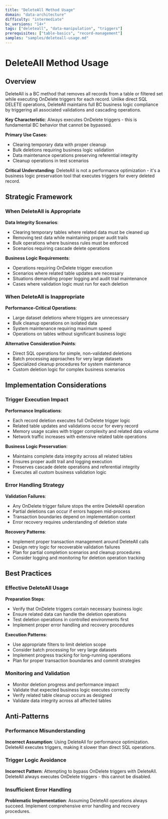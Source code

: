 ```yaml
---
title: "DeleteAll Method Usage"
domain: "data-architecture"
difficulty: "intermediate"
bc_versions: "14+"
tags: ["deleteall", "data-manipulation", "triggers"]
prerequisites: ["table-basics", "record-management"]
samples: "samples/deleteall-usage.md"
---
```


# DeleteAll Method Usage

## Overview

DeleteAll is a BC method that removes all records from a table or filtered set while executing OnDelete triggers for each record. Unlike direct SQL DELETE operations, DeleteAll maintains full BC business logic compliance by triggering all associated validations and cascading operations.

**Key Characteristic**: Always executes OnDelete triggers - this is fundamental BC behavior that cannot be bypassed.

**Primary Use Cases**:
- Clearing temporary data with proper cleanup
- Bulk deletions requiring business logic validation
- Data maintenance operations preserving referential integrity
- Cleanup operations in test scenarios

**Critical Understanding**: DeleteAll is not a performance optimization - it's a business logic preservation tool that executes triggers for every deleted record.

## Strategic Framework

### When DeleteAll is Appropriate

**Data Integrity Scenarios**:
- Clearing temporary tables where related data must be cleaned up
- Removing test data while maintaining proper audit trails
- Bulk operations where business rules must be enforced
- Scenarios requiring cascade delete operations

**Business Logic Requirements**:
- Operations requiring OnDelete trigger execution
- Scenarios where related table updates are necessary
- Situations demanding proper logging and audit trail maintenance
- Cases where validation logic must run for each deletion

### When DeleteAll is Inappropriate

**Performance-Critical Operations**:
- Large dataset deletions where triggers are unnecessary
- Bulk cleanup operations on isolated data
- System maintenance requiring maximum speed
- Operations on tables without significant business logic

**Alternative Consideration Points**:
- Direct SQL operations for simple, non-validated deletions
- Batch processing approaches for very large datasets
- Specialized cleanup procedures for system maintenance
- Custom deletion logic for complex business scenarios

## Implementation Considerations

### Trigger Execution Impact

**Performance Implications**:
- Each record deletion executes full OnDelete trigger logic
- Related table updates and validations occur for every record
- Memory usage scales with trigger complexity and related data volume
- Network traffic increases with extensive related table operations

**Business Logic Preservation**:
- Maintains complete data integrity across all related tables
- Ensures proper audit trail and logging execution
- Preserves cascade delete operations and referential integrity
- Executes all custom business validation logic

### Error Handling Strategy

**Validation Failures**:
- Any OnDelete trigger failure stops the entire DeleteAll operation
- Partial deletions can occur if errors happen mid-process
- Transaction boundaries depend on implementation context
- Error recovery requires understanding of deletion state

**Recovery Patterns**:
- Implement proper transaction management around DeleteAll calls
- Design retry logic for recoverable validation failures
- Plan for partial completion scenarios and cleanup procedures
- Consider logging and monitoring for deletion operation tracking

## Best Practices

### Effective DeleteAll Usage

**Preparation Steps**:
- Verify that OnDelete triggers contain necessary business logic
- Ensure related data can handle the deletion operations
- Test deletion operations in controlled environments first
- Implement proper error handling and recovery procedures

**Execution Patterns**:
- Use appropriate filters to limit deletion scope
- Consider batch processing for very large datasets
- Implement progress tracking for long-running operations
- Plan for proper transaction boundaries and commit strategies

### Monitoring and Validation
- Monitor deletion progress and performance impact
- Validate that expected business logic executes correctly
- Verify related table cleanup occurs as designed
- Validate data integrity across all affected tables

## Anti-Patterns

### Performance Misunderstanding
**Incorrect Assumption**: Using DeleteAll for performance optimization. DeleteAll executes triggers, making it slower than direct SQL operations.

### Trigger Logic Avoidance
**Incorrect Pattern**: Attempting to bypass OnDelete triggers with DeleteAll. DeleteAll always executes OnDelete triggers - this cannot be disabled.

### Insufficient Error Handling
**Problematic Implementation**: Assuming DeleteAll operations always succeed. Implement comprehensive error handling and recovery procedures.

